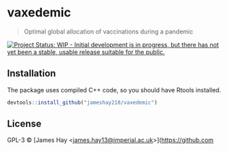 # vaxedemic
> Optimal global allocation of vaccinations during a pandemic

[![Project Status: WIP - Initial development is in progress, but there has not yet been a stable, usable release suitable for the public.](http://www.repostatus.org/badges/latest/wip.svg)](http://www.repostatus.org/#wip)

## Installation
The package uses compiled C++ code, so you should have Rtools installed.

```r
devtools::install_github("jameshay218/vaxedemic")
```

## License

GPL-3 © [James Hay &lt;james.hay13@imperial.ac.uk&gt;](https://github.com